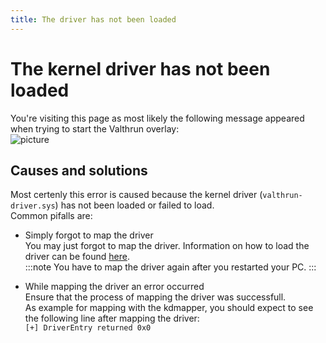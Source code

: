 ```yaml
---
title: The driver has not been loaded
---
```


# The kernel driver has not been loaded
You're visiting this page as most likely the following message appeared when trying to start the Valthrun overlay:  
![picture](@site/docs/_media/screenshot_overlay_controller_not_loaded.png)  
  
## Causes and solutions
Most certenly this error is caused because the kernel driver (`valthrun-driver.sys`) has not been loaded or failed to load.  
Common pifalls are:
- Simply forgot to map the driver  
  You may just forgot to map the driver. Information on how to load the driver can be found [here](../../getting-started/driver).  
  :::note
  You have to map the driver again after you restarted your PC.
  :::

- While mapping the driver an error occurred  
  Ensure that the process of mapping the driver was successfull.  
  As example for mapping with the kdmapper, you should expect to see the following line after mapping the driver:  
  `[+] DriverEntry returned 0x0`  